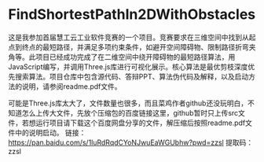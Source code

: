 # FindShortestPathIn2DWithObstacles
这是我参加首届慧工云工业软件竞赛的一个项目。竞赛要求在三维空间中找到从起点到终点的最短路径，并满足多项约束条件，如避开空间障碍物、限制路径折弯夹角等。此项目已经成功完成了在二维空间中绕开障碍物的最短路径算法，用JavaScript编写，并调用Three.js库进行可视化展示。核心算法是最优剪枝深度优先搜索算法。项目仓库中包含源代码、答辩PPT、算法伪代码及解释，以及启动方法的说明，请参阅readme.pdf文件。

可能是Three.js库太大了，文件数量也很多，而且菜鸡作者github还没玩明白，不知道怎么上传大文件，先放个压缩包的百度链接这里，github暂时只上传src文件，若想运行项目请下载这个百度网盘分享的文件，解压缩后按照readme.pdf文件中的说明启动。
链接：https://pan.baidu.com/s/1luRdRqdCYoNJwuEaWGUbhw?pwd=zzsl 
提取码：zzsl 

